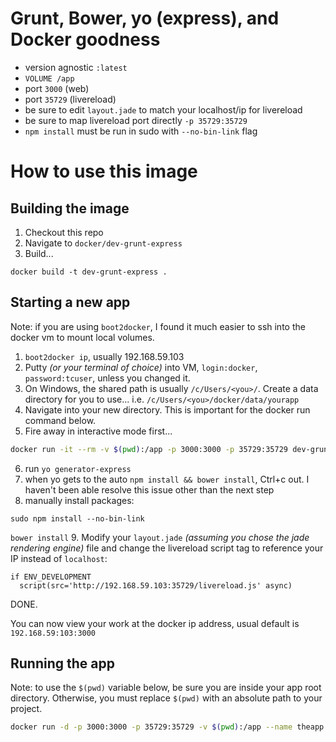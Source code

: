 # Grunt, Bower, yo (express), and Docker goodness

* version agnostic `:latest`
* `VOLUME /app`
* port `3000` (web)
* port `35729` (livereload)
* be sure to edit `layout.jade` to match your localhost/ip for livereload
* be sure to map livereload port directly `-p 35729:35729`
* `npm install` must be run in sudo with `--no-bin-link` flag

# How to use this image

## Building the image
1. Checkout this repo
2. Navigate to `docker/dev-grunt-express`
3. Build...

```
docker build -t dev-grunt-express .
```

## Starting a new app
Note: if you are using `boot2docker`, I found it much easier to ssh into the docker vm to mount local volumes.

1. `boot2docker ip`, usually 192.168.59.103
2. Putty *(or your terminal of choice)* into VM, `login:docker`, `password:tcuser`, unless you changed it.
3. On Windows, the shared path is usually `/c/Users/<you>/`. Create a data directory for you to use... i.e. `/c/Users/<you>/docker/data/yourapp`
4. Navigate into your new directory. This is important for the docker run command below.
5. Fire away in interactive mode first...

  ```sh
  docker run -it --rm -v $(pwd):/app -p 3000:3000 -p 35729:35729 dev-grunt-express bash
  ```

6. run `yo generator-express`
7. when yo gets to the auto `npm install && bower install`, Ctrl+c out. I haven't been able resolve this issue other than the next step
8. manually install packages:

  `sudo npm install --no-bin-link`

  `bower install`
9. Modify your `layout.jade` *(assuming you chose the jade rendering engine)* file and change the livereload script tag to reference your IP instead of `localhost`:

  ```jade
  if ENV_DEVELOPMENT
    script(src='http://192.168.59.103:35729/livereload.js' async)
  ```

DONE.

You can now view your work at the docker ip address, usual default is `192.168.59:103:3000`


## Running the app

Note: to use the `$(pwd)` variable below, be sure you are inside your app root directory. Otherwise, you must replace `$(pwd)` with an absolute path to your project.

```sh
docker run -d -p 3000:3000 -p 35729:35729 -v $(pwd):/app --name theapp dev-grunt-express
```
